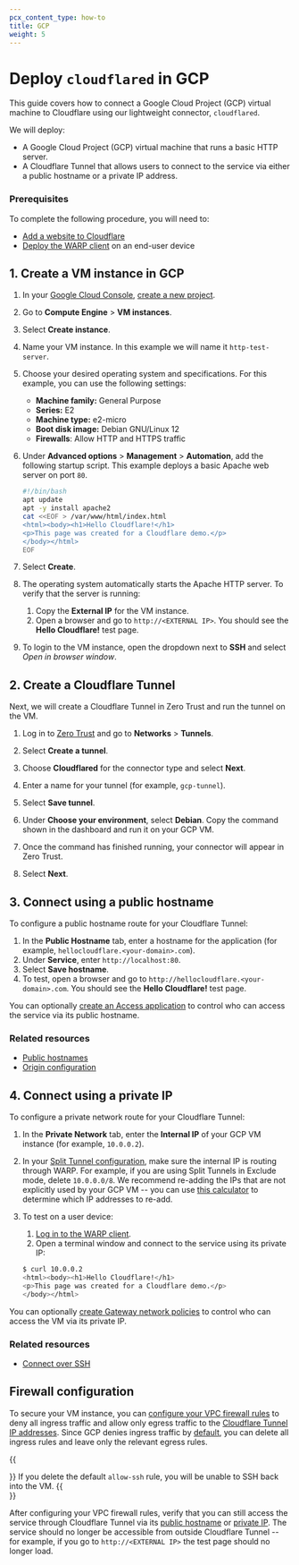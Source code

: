 ```yaml
---
pcx_content_type: how-to
title: GCP
weight: 5
---
```


# Deploy `cloudflared` in GCP

This guide covers how to connect a Google Cloud Project (GCP) virtual machine to Cloudflare using our lightweight connector, `cloudflared`.

We will deploy:

- A Google Cloud Project (GCP) virtual machine that runs a basic HTTP server.
- A Cloudflare Tunnel that allows users to connect to the service via either a public hostname or a private IP address.

### Prerequisites

To complete the following procedure, you will need to:

- [Add a website to Cloudflare](/fundamentals/setup/manage-domains/add-site/)
- [Deploy the WARP client](/cloudflare-one/connections/connect-devices/warp/deployment/manual-deployment/) on an end-user device

## 1. Create a VM instance in GCP

1. In your [Google Cloud Console](https://console.cloud.google.com/), [create a new project](https://developers.google.com/workspace/guides/create-project).
2. Go to **Compute Engine** > **VM instances**.
3. Select **Create instance**.
4. Name your VM instance. In this example we will name it `http-test-server`.
5. Choose your desired operating system and specifications. For this example, you can use the following settings:

    - **Machine family:** General Purpose
    - **Series:** E2
    - **Machine type:** e2-micro
    - **Boot disk image:** Debian GNU/Linux 12
    - **Firewalls**: Allow HTTP and HTTPS traffic

6. Under **Advanced options** > **Management** > **Automation**, add the following startup script. This example deploys a basic Apache web server on port `80`.

    ```bash
    #!/bin/bash
    apt update
    apt -y install apache2
    cat <<EOF > /var/www/html/index.html
    <html><body><h1>Hello Cloudflare!</h1>
    <p>This page was created for a Cloudflare demo.</p>
    </body></html>
    EOF
    ```

7. Select **Create**.

8. The operating system automatically starts the Apache HTTP server. To verify that the server is running:

    1. Copy the **External IP** for the VM instance.
    2. Open a browser and go to `http://<EXTERNAL IP>`. You should see the **Hello Cloudflare!** test page.

9. To login to the VM instance, open the dropdown next to **SSH** and select _Open in browser window_.

## 2. Create a Cloudflare Tunnel

Next, we will create a Cloudflare Tunnel in Zero Trust and run the tunnel on the VM.

1. Log in to [Zero Trust](https://one.dash.cloudflare.com) and go to **Networks** > **Tunnels**.

2. Select **Create a tunnel**.

3. Choose **Cloudflared** for the connector type and select **Next**.

4. Enter a name for your tunnel (for example, `gcp-tunnel`).

5. Select **Save tunnel**.

6. Under **Choose your environment**, select **Debian**. Copy the command shown in the dashboard and run it on your GCP VM.

7. Once the command has finished running, your connector will appear in Zero Trust.

8. Select **Next**.

## 3. Connect using a public hostname

To configure a public hostname route for your Cloudflare Tunnel:

1. In the **Public Hostname** tab, enter a hostname for the application (for example, `hellocloudflare.<your-domain>.com`).
2. Under **Service**, enter `http://localhost:80`.
3. Select **Save hostname**.
4. To test, open a browser and go to `http://hellocloudflare.<your-domain>.com`. You should see the **Hello Cloudflare!** test page.

You can optionally [create an Access application](/cloudflare-one/applications/configure-apps/self-hosted-apps/) to control who can access the service via its public hostname.

### Related resources

- [Public hostnames](/cloudflare-one/connections/connect-networks/routing-to-tunnel/)
- [Origin configuration](/cloudflare-one/connections/connect-networks/configure-tunnels/origin-configuration/)

## 4. Connect using a private IP

To configure a private network route for your Cloudflare Tunnel:

1. In the **Private Network** tab, enter the **Internal IP** of your GCP VM instance (for example, `10.0.0.2`).
2. In your [Split Tunnel configuration](/cloudflare-one/connections/connect-devices/warp/configure-warp/route-traffic/split-tunnels/#add-a-route), make sure the internal IP is routing through WARP. For example, if you are using Split Tunnels in Exclude mode, delete `10.0.0.0/8`.  We recommend re-adding the IPs that are not explicitly used by your GCP VM -- you can use [this calculator](https://www.procustodibus.com/blog/2021/03/wireguard-allowedips-calculator/) to determine which IP addresses to re-add.
3. To test on a user device:
    1. [Log in to the WARP client](/cloudflare-one/connections/connect-devices/warp/deployment/manual-deployment/).
    2. Open a terminal window and connect to the service using its private IP:

      ```sh
      $ curl 10.0.0.2
      <html><body><h1>Hello Cloudflare!</h1>
      <p>This page was created for a Cloudflare demo.</p>
      </body></html>
      ```

You can optionally [create Gateway network policies](/cloudflare-one/connections/connect-networks/private-net/cloudflared/#4-recommended-filter-network-traffic-with-gateway) to control who can access the VM via its private IP.

### Related resources

- [Connect over SSH](/cloudflare-one/connections/connect-networks/use-cases/ssh/)

## Firewall configuration

To secure your VM instance, you can [configure your VPC firewall rules](https://cloud.google.com/firewall/docs/using-firewalls) to deny all ingress traffic and allow only egress traffic to the [Cloudflare Tunnel IP addresses](/cloudflare-one/connections/connect-networks/deploy-tunnels/tunnel-with-firewall/#required-for-tunnel-operation). Since GCP denies ingress traffic by [default](https://cloud.google.com/firewall/docs/firewalls#default_firewall_rules), you can delete all ingress rules and leave only the relevant egress rules.

{{<Aside type="note">}}
If you delete the default `allow-ssh` rule, you will be unable to SSH back into the VM.
{{</Aside>}}

After configuring your VPC firewall rules, verify that you can still access the service through Cloudflare Tunnel via its [public hostname](#3-connect-using-a-public-hostname) or [private IP](#4-connect-using-a-private-ip). The service should no longer be accessible from outside Cloudflare Tunnel -- for example, if you go to `http://<EXTERNAL IP>` the test page should no longer load.
